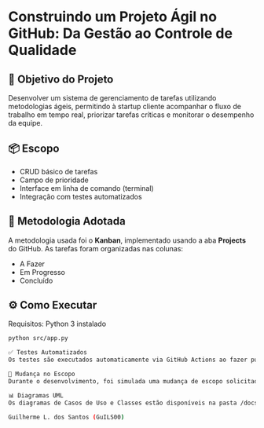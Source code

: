 # Construindo um Projeto Ágil no GitHub: Da Gestão ao Controle de Qualidade

## 🎯 Objetivo do Projeto
Desenvolver um sistema de gerenciamento de tarefas utilizando metodologias ágeis, permitindo à startup cliente acompanhar o fluxo de trabalho em tempo real, priorizar tarefas críticas e monitorar o desempenho da equipe.

## 📦 Escopo
- CRUD básico de tarefas
- Campo de prioridade
- Interface em linha de comando (terminal)
- Integração com testes automatizados

## 🚀 Metodologia Adotada
A metodologia usada foi o **Kanban**, implementado usando a aba **Projects** do GitHub. As tarefas foram organizadas nas colunas:
- A Fazer
- Em Progresso
- Concluído

## ⚙️ Como Executar
Requisitos: Python 3 instalado

```bash
python src/app.py

✅ Testes Automatizados
Os testes são executados automaticamente via GitHub Actions ao fazer push no repositório. Os testes estão localizados na pasta tests.

🔁 Mudança no Escopo
Durante o desenvolvimento, foi simulada uma mudança de escopo solicitada pelo cliente, que incluiu a adição de prioridade nas tarefas. O CRUD foi ajustado para aceitar esse novo atributo.

📊 Diagramas UML
Os diagramas de Casos de Uso e Classes estão disponíveis na pasta /docs, criados com a ferramenta draw.io.

Guilherme L. dos Santos (GuILS00)




